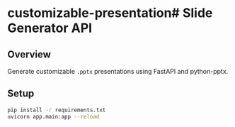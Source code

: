 # customizable-presentation# Slide Generator API

## Overview

Generate customizable `.pptx` presentations using FastAPI and python-pptx.

## Setup

```bash
pip install -r requirements.txt
uvicorn app.main:app --reload
